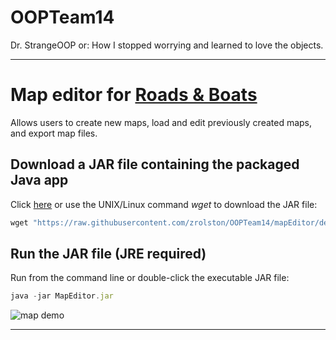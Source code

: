 # OOPTeam14
Dr. StrangeOOP or: How I stopped worrying and learned to love the objects.

***

# Map editor for [Roads & Boats](https://github.com/zrolston/OOPTeam14/blob/mapEditor/demo/RB3Erules.pdf)
Allows users to create new maps, load and edit previously created maps, and export map files.


<!-- # Running the source code -->

## Download a JAR file containing the packaged Java app
Click [here](https://raw.githubusercontent.com/zrolston/OOPTeam14/mapEditor/demo/MapEditor.jar) or use the UNIX/Linux command *wget* to download the JAR file:
 
```javascript
wget "https://raw.githubusercontent.com/zrolston/OOPTeam14/mapEditor/demo/MapEditor.jar" -O MapEditor.jar 
```
## Run the JAR file (JRE required)
Run from the command line or double-click the executable JAR file:
```javascript
java -jar MapEditor.jar 
```

![map demo](https://github.com/zrolston/OOPTeam14/raw/mapEditor/demo/mapDemo.gif)


***
